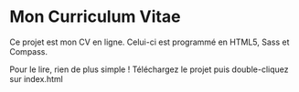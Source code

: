 # Mon Curriculum Vitae

Ce projet est mon CV en ligne.
Celui-ci est programmé en HTML5, Sass et Compass.

Pour le lire, rien de plus simple !
Téléchargez le projet puis double-cliquez sur index.html